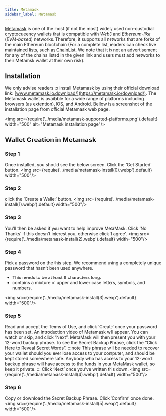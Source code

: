 ```yaml
---
title: Metamask
sidebar_label: Metamask
---
```


[Metamask](https://metamask.io) is one of the most (if not the most) widely used non-custodial cryptocueency wallets that is compatible with _Web3_ and _Ethereum-like_ (_EVM-based_) networks. Therefore, it supports all networks that are forks of the main Ethereum blockchain (For a complete list, readers can check live maintained lists, such as [ChainList](https://chainlist.org). We note that it is not an advertisement for any of the chains listed in the given link and users must add networks to their Metamsk wallet at their own risk).

## Installation
We only advise readers to install Metamask by using their official download link: [www.metamask.io/download/](https://metamask.io/download/). The Metamask wallet is available for a wide range of platforms including browsers (as extention), IOS, and Android. Bellow is a screenshot of the installation page from official Metamask web page.

<img src={require('../media/metamask-supported-platforms.png').default} 
 width="500"
 alt="Metamask installation page"/>


## Wallet Creation in Metamask

### Step 1
Once installed, you should see the below screen. Click the ‘Get Started’ button.
<img src={require('../media/metamask-install(0).webp').default} 
 width="500"/>

### Step 2
click the ‘Create a Wallet’ button.
<img src={require('../media/metamask-install(1).webp').default} 
 width="500"/>

### Step 3
You’ll then be asked if you want to help improve MetaMask. Click ‘No Thanks’ if this doesn’t interest you, otherwise click ‘I agree’.
<img src={require('../media/metamask-install(2).webp').default} 
 width="500"/>

### Step 4
Pick a password on the this step.
We recommend using a completely unique password that hasn’t been used anywhere.
* This needs to be at least 8 characters long.
* contains a mixture of upper and lower case letters, symbols, and numbers.

<img src={require('../media/metamask-install(3).webp').default} 
 width="500"/>

### Step 5
Read and accept the Terms of Use, and click ‘Create’ once your password has been set.
An introduction video of Metamask will appear. You can watch or skip, and click “Next”.
MetaMask will then present you with your 12-word backup phrase. To see the Secret Backup Phrase, click the “Click Here to Reveal Secret Words”.
:::note
 This phrase will be needed to recover your wallet should you ever lose access to your computer, and should be kept stored somewhere safe. Anybody who has access to your 12-word backup phrase will have access to the funds in your MetaMask wallet, so keep it private.
:::
Click ‘Next’ once you’ve written this down.
<img src={require('../media/metamask-install(4).webp').default} 
 width="500"/>

### Step 6
Copy or download the Secret Backup Phrase.  Click ‘Confirm’ once done.
<img src={require('../media/metamask-install(5).webp').default} 
 width="500"/>